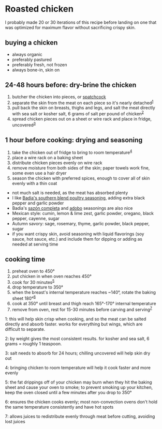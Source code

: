 # Roasted chicken

I probably made 20 or 30 iterations of this recipe before landing on one that was optimized for maximum flavor without sacrificing crispy skin.

## buying a chicken

- always organic
- preferably pastured
- preferably fresh, not frozen
- always bone-in, skin on

## 24-48 hours before: dry-brine the chicken 

1. butcher the chicken into pieces, or [spatchcock](https://www.youtube.com/watch?v=-FnIbxvLBLw)
1. separate the skin from the meat on each piece so it's nearly detached<sup>[1](#fn1)</sup>
1. pull back the skin on breasts, thighs and legs, and salt the meat directly with sea salt or kosher salt, 6 grams of salt per pound of chicken<sup>[2](#fn2)</sup>
1. spread chicken pieces out on a sheet or wire rack and place in fridge, uncovered<sup>[3](#fn3)</sup>

## 1 hour before cooking: drying and seasoning

1. take the chicken out of fridge to bring to room temperature<sup>[4](#fn4)</sup>
1. place a wire rack on a baking sheet
1. distribute chicken pieces evenly on wire rack
1. remove moisture from both sides of the skin; paper towels work fine, some even use a hair dryer
1. season the chicken with preferred spices, enough to cover all of skin evenly with a thin coat
  - not much salt is needed, as the meat has absorbed plenty
  - I like [Badia's southern blend poultry seasoning](https://badiaspices.com/product/poultry-seasoning-6-22-oz/), adding extra black pepper and garlic powder
  - Badia's [sazón completa](https://badiaspices.com/product/sazon-completa-complete-seasoning-12-5-5-oz/) and [adobo](https://badiaspices.com/product/adobo/) seasonings are also nice
  - Mexican style: cumin, lemon & lime zest, garlic powder, oregano, black pepper, cayenne, sugar
  - Autumn savory: sage, rosemary, thyme, garlic powder, black pepper, sugar
  - if you want crispy skin, avoid seasoning with liquid flavorings (soy sauce, hot sauce, etc.) and include them for dipping or adding as needed at serving time

## cooking time

1. preheat oven to 450°
1. put chicken in when oven reaches 450°
1. cook for 30 minutes<sup>[5](#fn5)</sup>
1. drop temperature to 350°
1. when the breast's internal temperature reaches ~140°, rotate the baking sheet 180°<sup>[6](#fn6)</sup>
1. cook at 350° until breast and thigh reach 165°-170° internal temperature
1. remove from oven, rest for 15-30 minutes before carving and serving<sup>[7](#fn7)</sup>

<a name="fn1">1</a>: this will help skin crisp when cooking, and so the meat can be salted directly and absorb faster. works for everything but wings, which are difficult to separate.

<a name="fn2">2</a>: by weight gives the most consistent results. for kosher and sea salt, 6 grams = roughly 1 teaspoon.

<a name="fn3">3</a>: salt needs to absorb for 24 hours; chilling uncovered will help skin dry out

<a name="fn4">4</a>: bringing chicken to room temperature will help it cook faster and more evenly

<a name="fn5">5</a>: the fat drippings off of your chicken may burn when they hit the baking sheet and cause your oven to smoke; to prevent smoking up your kitchen, keep the oven closed until a few minutes after you drop to 350°

<a name="fn6">6</a>: ensures the chicken cooks evenly; most non-convection ovens don't hold the same temperature consistently and have hot spots

<a name="fn7">7</a>: allows juices to redistribute evenly through meat before cutting, avoiding lost juices
